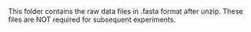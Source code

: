 This folder contains the raw data files in .fasta format after unzip. These files are NOT required for subsequent experiments.
